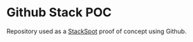 # Github Stack POC

Repository used as a [StackSpot](https://www.stackspot.com/) proof of concept using Github.